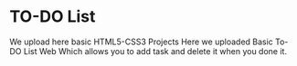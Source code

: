 # TO-DO List
We upload here basic HTML5-CSS3 Projects
Here we uploaded Basic To-DO List Web Which allows you to add task and delete it when you done it. 